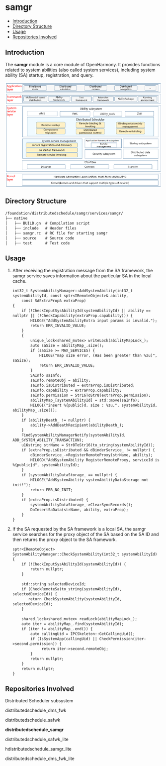 # samgr<a name="EN-US_TOPIC_0000001162068341"></a>

-   [Introduction](#section11660541593)
-   [Directory Structure](#section161941989596)
-   [Usage](#section1312121216216)
-   [Repositories Involved](#section1371113476307)

## Introduction<a name="section11660541593"></a>

The  **samgr**  module is a core module of OpenHarmony. It provides functions related to system abilities \(also called system services\), including system ability \(SA\) startup, registration, and query.

![](figures/en-us_image_0000001115820566.png)

## Directory Structure<a name="section161941989596"></a>

```
/foundation/distributedschedule/samgr/services/samgr/
├── native             
│   ├── BUILD.gn  # Compilation script
│   ├── include   # Header files
│   ├── samgr.rc  # RC file for starting samgr
│   ├── source    # Source code
│   ├── test      # Test code
```

## Usage<a name="section1312121216216"></a>

1.  After receiving the registration message from the SA framework, the samgr service saves information about the particular SA in the local cache.

    ```
    int32_t SystemAbilityManager::AddSystemAbility(int32_t systemAbilityId, const sptr<IRemoteObject>& ability,
        const SAExtraProp& extraProp)
    {
        if (!CheckInputSysAbilityId(systemAbilityId) || ability == nullptr || (!CheckCapability(extraProp.capability))) {
            HILOGE("AddSystemAbilityExtra input params is invalid.");
            return ERR_INVALID_VALUE;
        }
        {
            unique_lock<shared_mutex> writeLock(abilityMapLock_);
            auto saSize = abilityMap_.size();
            if (saSize >= MAX_SERVICES) {
                HILOGE("map size error, (Has been greater than %zu)", saSize);
                return ERR_INVALID_VALUE;
            }
            SAInfo saInfo;
            saInfo.remoteObj = ability;
            saInfo.isDistributed = extraProp.isDistributed;
            saInfo.capability = extraProp.capability;
            saInfo.permission = Str16ToStr8(extraProp.permission);
            abilityMap_[systemAbilityId] = std::move(saInfo);
            HILOGI("insert %{public}d. size : %zu,", systemAbilityId, abilityMap_.size());
        }
        if (abilityDeath_ != nullptr) {
            ability->AddDeathRecipient(abilityDeath_);
        }
        FindSystemAbilityManagerNotify(systemAbilityId, ADD_SYSTEM_ABILITY_TRANSACTION);
        u16string strName = Str8ToStr16(to_string(systemAbilityId));
        if (extraProp.isDistributed && dBinderService_ != nullptr) {
            dBinderService_->RegisterRemoteProxy(strName, ability);
            HILOGD("AddSystemAbility RegisterRemoteProxy, serviceId is %{public}d", systemAbilityId);
        }
        if (systemAbilityDataStorage_ == nullptr) {
            HILOGE("AddSystemAbility systemAbilityDataStorage not init!");
            return ERR_NO_INIT;
        }
        if (extraProp.isDistributed) {
            systemAbilityDataStorage_->ClearSyncRecords();
            DoInsertSaData(strName, ability, extraProp);
        }
    }
    ```

2.  If the SA requested by the SA framework is a local SA, the samgr service searches for the proxy object of the SA based on the SA ID and then returns the proxy object to the SA framework.

    ```
    sptr<IRemoteObject> SystemAbilityManager::CheckSystemAbility(int32_t systemAbilityId)
    {
        if (!CheckInputSysAbilityId(systemAbilityId)) {
            return nullptr;
        }
    
        std::string selectedDeviceId;
        if (CheckRemoteSa(to_string(systemAbilityId), selectedDeviceId)) {
           return CheckSystemAbility(systemAbilityId, selectedDeviceId);
        }
    
        shared_lock<shared_mutex> readLock(abilityMapLock_);
        auto iter = abilityMap_.find(systemAbilityId);
        if (iter != abilityMap_.end()) {
            auto callingUid = IPCSkeleton::GetCallingUid();
            if (IsSystemApp(callingUid) || CheckPermission(iter->second.permission)) {
                 return iter->second.remoteObj;
            }
            return nullptr;
        }
        return nullptr;
    }
    ```


## Repositories Involved<a name="section1371113476307"></a>

Distributed Scheduler subsystem

distributedschedule\_dms\_fwk

distributedschedule\_safwk

**distributedschedule\_samgr**

distributedschedule\_safwk\_lite

hdistributedschedule\_samgr\_lite

distributedschedule\_dms\_fwk\_lite

